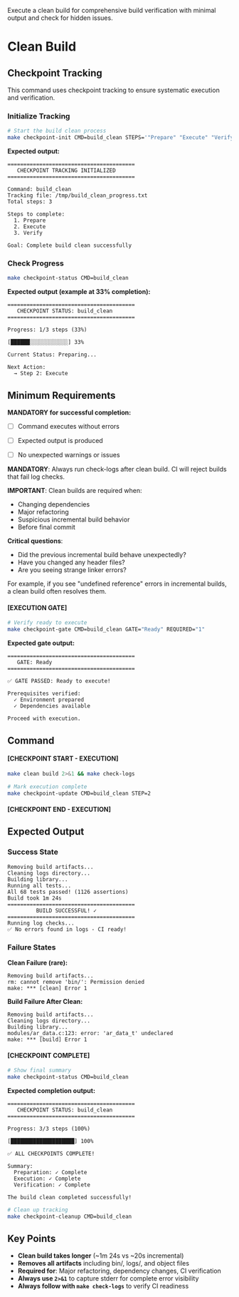 Execute a clean build for comprehensive build verification with minimal output and check for hidden issues.


# Clean Build
## Checkpoint Tracking

This command uses checkpoint tracking to ensure systematic execution and verification.

### Initialize Tracking
```bash
# Start the build clean process
make checkpoint-init CMD=build_clean STEPS='"Prepare" "Execute" "Verify"'
```

**Expected output:**
```
========================================
   CHECKPOINT TRACKING INITIALIZED
========================================

Command: build_clean
Tracking file: /tmp/build_clean_progress.txt
Total steps: 3

Steps to complete:
  1. Prepare
  2. Execute
  3. Verify

Goal: Complete build clean successfully
```

### Check Progress
```bash
make checkpoint-status CMD=build_clean
```

**Expected output (example at 33% completion):**
```
========================================
   CHECKPOINT STATUS: build_clean
========================================

Progress: 1/3 steps (33%)

[██████░░░░░░░░░░░░] 33%

Current Status: Preparing...

Next Action:
  → Step 2: Execute
```

## Minimum Requirements

**MANDATORY for successful completion:**
- [ ] Command executes without errors
- [ ] Expected output is produced
- [ ] No unexpected warnings or issues




**MANDATORY**: Always run check-logs after clean build. CI will reject builds that fail log checks.

**IMPORTANT**: Clean builds are required when:
- Changing dependencies
- Major refactoring
- Suspicious incremental build behavior
- Before final commit

**Critical questions**:
- Did the previous incremental build behave unexpectedly?
- Have you changed any header files?
- Are you seeing strange linker errors?

For example, if you see "undefined reference" errors in incremental builds, a clean build often resolves them.

#### [EXECUTION GATE]
```bash
# Verify ready to execute
make checkpoint-gate CMD=build_clean GATE="Ready" REQUIRED="1"
```

**Expected gate output:**
```
========================================
   GATE: Ready
========================================

✅ GATE PASSED: Ready to execute!

Prerequisites verified:
  ✓ Environment prepared
  ✓ Dependencies available
  
Proceed with execution.
```

## Command

#### [CHECKPOINT START - EXECUTION]

```bash
make clean build 2>&1 && make check-logs

# Mark execution complete
make checkpoint-update CMD=build_clean STEP=2
```


#### [CHECKPOINT END - EXECUTION]
## Expected Output

### Success State
```
Removing build artifacts...
Cleaning logs directory...
Building library...
Running all tests...
All 68 tests passed! (1126 assertions)
Build took 1m 24s
========================================
         BUILD SUCCESSFUL! ✓
========================================
Running log checks...
✅ No errors found in logs - CI ready!
```

### Failure States

**Clean Failure (rare):**
```
Removing build artifacts...
rm: cannot remove 'bin/': Permission denied
make: *** [clean] Error 1
```

**Build Failure After Clean:**
```
Removing build artifacts...
Cleaning logs directory...
Building library...
modules/ar_data.c:123: error: 'ar_data_t' undeclared
make: *** [build] Error 1
```


#### [CHECKPOINT COMPLETE]
```bash
# Show final summary
make checkpoint-status CMD=build_clean
```

**Expected completion output:**
```
========================================
   CHECKPOINT STATUS: build_clean
========================================

Progress: 3/3 steps (100%)

[████████████████████] 100%

✅ ALL CHECKPOINTS COMPLETE!

Summary:
  Preparation: ✓ Complete
  Execution: ✓ Complete  
  Verification: ✓ Complete

The build clean completed successfully!
```

```bash
# Clean up tracking
make checkpoint-cleanup CMD=build_clean
```

## Key Points

- **Clean build takes longer** (~1m 24s vs ~20s incremental)
- **Removes all artifacts** including bin/, logs/, and object files
- **Required for**: Major refactoring, dependency changes, CI verification
- **Always use `2>&1`** to capture stderr for complete error visibility
- **Always follow with `make check-logs`** to verify CI readiness